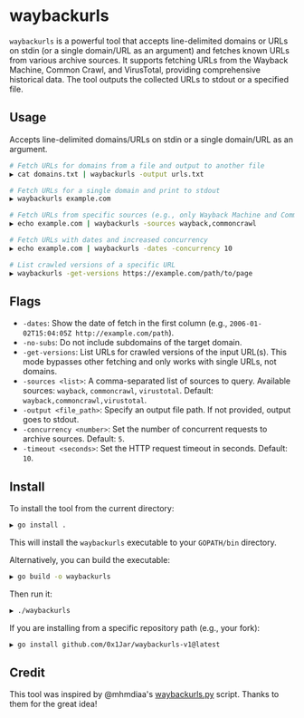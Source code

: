 # waybackurls

`waybackurls` is a powerful tool that accepts line-delimited domains or URLs on stdin (or a single domain/URL as an argument) and fetches known URLs from various archive sources. It supports fetching URLs from the Wayback Machine, Common Crawl, and VirusTotal, providing comprehensive historical data. The tool outputs the collected URLs to stdout or a specified file.

## Usage

Accepts line-delimited domains/URLs on stdin or a single domain/URL as an argument.

```bash
# Fetch URLs for domains from a file and output to another file
▶ cat domains.txt | waybackurls -output urls.txt

# Fetch URLs for a single domain and print to stdout
▶ waybackurls example.com

# Fetch URLs from specific sources (e.g., only Wayback Machine and Common Crawl)
▶ echo example.com | waybackurls -sources wayback,commoncrawl

# Fetch URLs with dates and increased concurrency
▶ echo example.com | waybackurls -dates -concurrency 10

# List crawled versions of a specific URL
▶ waybackurls -get-versions https://example.com/path/to/page
```

## Flags

*   `-dates`: Show the date of fetch in the first column (e.g., `2006-01-02T15:04:05Z http://example.com/path`).
*   `-no-subs`: Do not include subdomains of the target domain.
*   `-get-versions`: List URLs for crawled versions of the input URL(s). This mode bypasses other fetching and only works with single URLs, not domains.
*   `-sources <list>`: A comma-separated list of sources to query. Available sources: `wayback`, `commoncrawl`, `virustotal`. Default: `wayback,commoncrawl,virustotal`.
*   `-output <file_path>`: Specify an output file path. If not provided, output goes to stdout.
*   `-concurrency <number>`: Set the number of concurrent requests to archive sources. Default: `5`.
*   `-timeout <seconds>`: Set the HTTP request timeout in seconds. Default: `10`.

## Install

To install the tool from the current directory:

```bash
▶ go install .
```

This will install the `waybackurls` executable to your `GOPATH/bin` directory.

Alternatively, you can build the executable:

```bash
▶ go build -o waybackurls
```

Then run it:

```bash
▶ ./waybackurls
```

If you are installing from a specific repository path (e.g., your fork):

```bash
▶ go install github.com/0x1Jar/waybackurls-v1@latest
```

## Credit

This tool was inspired by @mhmdiaa's [waybackurls.py](https://gist.github.com/mhmdiaa/adf6bff70142e5091792841d4b372050) script.
Thanks to them for the great idea!
